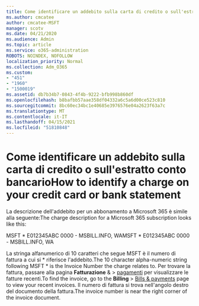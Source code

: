 ```yaml
---
title: Come identificare un addebito sulla carta di credito o sull'estratto conto bancario
ms.author: cmcatee
author: cmcatee-MSFT
manager: scotv
ms.date: 04/21/2020
ms.audience: Admin
ms.topic: article
ms.service: o365-administration
ROBOTS: NOINDEX, NOFOLLOW
localization_priority: Normal
ms.collection: Adm_O365
ms.custom:
- "451"
- "1960"
- "1500019"
ms.assetid: db7b34b7-0843-4f4b-9222-bfb998b860df
ms.openlocfilehash: b8bafbb57aae358df04332a6c5a6d00ce523c810
ms.sourcegitcommit: 8bc60ec34bc1e40685e3976576e04a2623f63a7c
ms.translationtype: MT
ms.contentlocale: it-IT
ms.lasthandoff: 04/15/2021
ms.locfileid: "51810848"
---
```

# <a name="how-to-identify-a-charge-on-your-credit-card-or-bank-statement"></a><span data-ttu-id="8b8d4-102">Come identificare un addebito sulla carta di credito o sull'estratto conto bancario</span><span class="sxs-lookup"><span data-stu-id="8b8d4-102">How to identify a charge on your credit card or bank statement</span></span>

<span data-ttu-id="8b8d4-103">La descrizione dell'addebito per un abbonamento a Microsoft 365 è simile alla seguente:</span><span class="sxs-lookup"><span data-stu-id="8b8d4-103">The charge description for a Microsoft 365 subscription looks like this:</span></span>
  
<span data-ttu-id="8b8d4-104">MSFT \* E012345ABC 0000 - MSBILL.INFO, WA</span><span class="sxs-lookup"><span data-stu-id="8b8d4-104">MSFT \* E012345ABC 0000 - MSBILL.INFO, WA</span></span>
  
<span data-ttu-id="8b8d4-105">La stringa alfanumerico di 10 caratteri che segue MSFT è il numero di fattura a cui si \* riferisce l'addebito.</span><span class="sxs-lookup"><span data-stu-id="8b8d4-105">The 10 character alpha-numeric string following MSFT \* is the Invoice Number the charge relates to.</span></span> <span data-ttu-id="8b8d4-106">Per trovare la fattura, passare alla pagina **Fatturazione** & \> [pagamenti](https://go.microsoft.com/fwlink/p/?linkid=848039) per visualizzare le fatture recenti.</span><span class="sxs-lookup"><span data-stu-id="8b8d4-106">To find the invoice, go to the **Billing** \> [Bills & payments](https://go.microsoft.com/fwlink/p/?linkid=848039) page to view your recent invoices.</span></span> <span data-ttu-id="8b8d4-107">Il numero di fattura si trova nell'angolo destro del documento della fattura.</span><span class="sxs-lookup"><span data-stu-id="8b8d4-107">The invoice number is near the right corner of the invoice document.</span></span>